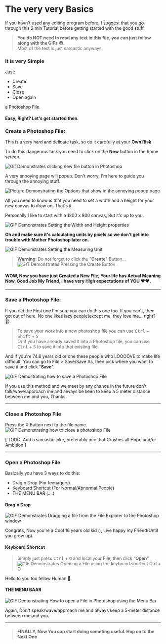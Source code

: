 # The very very Basics
If you havn't used any editing program before, I suggest that you go through this 2 min Tutorial before getting started with the good stuff.

> **You do NOT need to read any text in this file, you can just follow along with the GIFs 😓**.  
Most of the text is just sarcastic anyways.
### It is very Simple
Just: 
* Create
* Save  
* Close
* Open again

a Photoshop File. 
#### Easy, Right? Let's get started then.
### Create a Photoshop File:
This is a very hard and delicate task, so do it carefully at your **Own Risk**.

To do this dangerous task you need to click on the **New** button in the home screen.

![Gif Demonstrates clicking new file button in Photoshop](<../assets/Tutorial/Photoshop - New File.gif>)

A very annoying page will popup. Don't worry, I'm here to guide you through the annoying stuff.

![Picture Demonstrating the Options that show in the annoying popup page](<../assets/Tutorial/Photoshop - New File Options.png>)  

All you need to know is that you need to set a width and a height for your new canvas to draw on, That's it.

Personally I like to start with a 1200 x 800 canvas, But it's up to you.


![GIF Demonstrates Setting the Width and Height properties](<../assets/Tutorial/Photoshop - Set Canvase Width and Height.gif>)

**Oh and make sure it's calculating units by pixels so we don't get into trouble with Mother Photoshop later on.**

![GIF Demonstrates Setting the Measuring Unit](<../assets/Tutorial/Photoshop - Set Canvase Measuring Unit.gif>)


> **Warning**: Do not forget to click the "**Create**" Button...
![GIT Demonstrates Pressing the Create Button](<../assets/Tutorial/Photoshop - Press Create File Button.gif>)


#### WOW, Now you have just Created a New File, Your life has Actual Meaning Now, Good Job My Friend, I have very High expectations of YOU ❤❤.

___

### Save a Photoshop File:
If you did the First one I'm sure you can do this one too. If you can't, then get out of here. No one likes lazy people(except me, they love me... right? 🥺).

> To save your work into a new photoshop file you can use <kbd>Ctrl</kbd> + <kbd>Shift</kbd> + <kbd>S</kbd>  
Or if you have already saved it into a Photoshop file, you can use <kbd>Ctrl</kbd> + <kbd>S</kbd> to save it into that existing file.

And if you're 74.6 years old or one these people who LOOOOVE to make life difficult, You can go to File > Save/Save As, then pick where you want to save it and click "**Save**".

![GIF Demostrating how to save a Photoshop File](<../assets/Tutorial/Photoshop - Save a File.gif>)

If you use this method and we meet by any chance in the future don't talk/wave/approach me and always be keen to keep a 5 meter distance between me and you, Thanks.  

___

### Close a Photoshop File
Press the X Button next to the file name.
![GIF Demonstrating how to close a photoshop File](<../assets/Tutorial/Photoshop - Close a File.gif>)

[ TODO: Add a sarcastic joke, preferably one that Crushes all Hope and/or Ambition ]

___

### Open a Photoshop File

Basically you have 3 ways to do this:
* Drag'n Drop (For teenagers)
* Keyboard Shortcut (For Normal/Abnormal People)
* THE MENU BAR (....)

#### Drag'n Drop
![GIF Demonstrates Dragging a file from the File Explorer to the Photoshop window](<../assets/Tutorial/Photoshop - Open File, Drag and Drop.gif>)

Congrats, Now you're a Cool 16 years old kid :), Live happy my Friend(Until you grow up).

#### Keyboard Shortcut
> Simply just press <kbd>Ctrl</kbd> + <kbd>O</kbd> and local your File, then click "**Open**"
![GIF Demonstrates Opening a File using the keyboard shortcut Ctrl + O](<../assets/Tutorial/Photoshop - Open File, Keyboard Shortcut.gif>)

Hello to you too fellow Human 🥳.


#### THE MENU BAAR
![GIF Demonstrating How to open a File in Photoshop using the Menu Bar](<../assets/Tutorial/Photoshop - Open File, The Menu Bar.gif>)

Again, Don't speak/wave/approach me and always keep a 5-meter distance between me and you.

___

> #### FINALLY, Now You can start doing someting useful. Hop on to the Next One